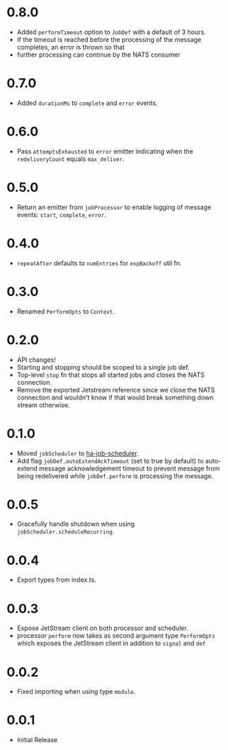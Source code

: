 # 0.8.0

* Added `performTimeout` option to `JobDef` with a default of 3 hours.
* If the timeout is reached before the processing of the message completes, an error is thrown so that
* further processing can continue by the NATS consumer

# 0.7.0

* Added `durationMs` to `complete` and `error` events.

# 0.6.0

* Pass `attemptsExhausted` to `error` emitter indicating when the `redeliveryCount` equals `max_deliver`.

# 0.5.0

* Return an emitter from `jobProcessor` to enable logging of message events: `start`, `complete`, `error`.

# 0.4.0

* `repeatAfter` defaults to `numEntries` for `expBackoff` util fn.

# 0.3.0

* Renamed `PerformOpts` to `Context`.

# 0.2.0

* API changes!
* Starting and stopping should be scoped to a single job def.
* Top-level `stop` fn that stops all started jobs and closes the NATS connection.
* Remove the exported Jetstream reference since we close the NATS connection and wouldn't know if that would break something down stream otherwise.

# 0.1.0

* Moved `jobScheduler` to [ha-job-scheduler](https://www.npmjs.com/package/ha-job-scheduler).
* Add flag `jobDef.autoExtendAckTimeout` (set to true by default) to auto-extend message acknowledgement timeout
  to prevent message from being redelivered while `jobDef.perform` is processing the message.

# 0.0.5

* Gracefully handle shutdown when using `jobScheduler.scheduleRecurring`.

# 0.0.4

* Export types from index.ts.

# 0.0.3

* Expose JetStream client on both processor and scheduler.
* processor `perform` now takes as second argument type `PerformOpts` which exposes the JetStream client in addition to `signal` and `def`

# 0.0.2

* Fixed importing when using type `module`.

# 0.0.1

* Initial Release
